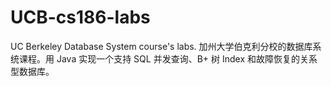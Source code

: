 # UCB-cs186-labs
UC Berkeley Database System course's labs.
加州大学伯克利分校的数据库系统课程。用 Java 实现一个支持 SQL 并发查询、B+ 树 Index 和故障恢复的关系型数据库。
